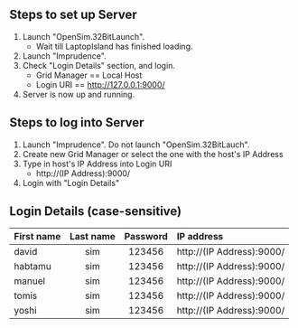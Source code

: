 ## Steps to set up Server
1. Launch "OpenSim.32BitLaunch".
   - Wait till LaptopIsland has finished loading.
2. Launch "Imprudence".
3. Check "Login Details" section, and login.
   - Grid Manager == Local Host
   - Login URI == http://127.0.0.1:9000/
4. Server is now up and running.

## Steps to log into Server
1. Launch "Imprudence". Do not launch "OpenSim.32BitLauch".
2. Create new Grid Manager or select the one with the host's IP Address
3. Type in host's IP Address into Login URI
   - http://(IP Address):9000/
4. Login with "Login Details"

## Login Details (case-sensitive)
| First name | Last name | Password | IP address |
| :--- | :---: | :---: |:--- |
| david | sim | 123456 | http://(IP Address):9000/ |
| habtamu | sim | 123456 | http://(IP Address):9000/ |
| manuel | sim | 123456 | http://(IP Address):9000/ |
| tomis | sim | 123456 | http://(IP Address):9000/ |
| yoshi | sim | 123456 | http://(IP Address):9000/ |